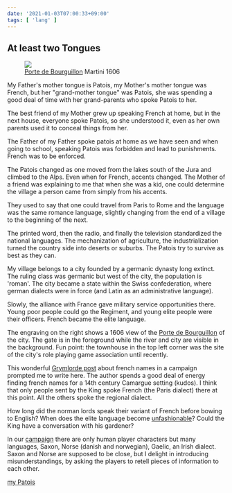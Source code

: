 ```yaml
---
date: '2021-01-03T07:00:33+09:00'
tags: [ 'lang' ]
---
```


## At least two Tongues

<figure class="right">
<a href="images/20210103_lorette.jpg"><img src="images/20210103_lorette.jpg" loading="lazy" /></a>
<figcaption><a href="https://www.fr.ch/app/fonds_photo/R007324079-MOAH_00193/detail">Porte de Bourguillon</a> Martini 1606</figcaption>
</figure>

My Father's mother tongue is Patois, my Mother's mother tongue was French, but her "grand-mother tongue" was Patois, she was spending a good deal of time with her grand-parents who spoke Patois to her.

The best friend of my Mother grew up speaking French at home, but in the next house, everyone spoke Patois, so she understood it, even as her own parents used it to conceal things from her.

The Father of my Father spoke patois at home as we have seen and when going to school, speaking Patois was forbidden and lead to punishments. French was to be enforced.

The Patois changed as one moved from the lakes south of the Jura and climbed to the Alps. Even when for French, accents changed. The Mother of a friend was explaining to me that when she was a kid, one could determine the village a person came from simply from his accents.

They used to say that one could travel from Paris to Rome and the language was the same romance language, slightly changing from the end of a village to the beginning of the next.

The printed word, then the radio, and finally the television standardized the national languages. The mechanization of agriculture, the industrialization turned the country side into deserts or suburbs. The Patois try to survive as best as they can.

My village belongs to a city founded by a germanic dynasty long extinct. The ruling class was germanic but west of the city, the population is 'roman'. The city became a state within the Swiss confederation, where german dialects were in force (and Latin as an administrative language).

Slowly, the alliance with France gave military service opportunities there. Young poor people could go the Regiment, and young elite people were their officers. French became the elite language.

The engraving on the right shows a 1606 view of the [Porte de Bourguillon](https://www.fribourgtourisme.ch/en/P8420/the-bourguillon-gate) of the city. The gate is in the foreground while the river and city are visible in the background. Fun point: the townhouse in the top left corner was the site of the city's role playing game association until recently.

This wonderful [Grymlorde post](https://grymlorde.blogspot.com/2020/12/night-of-walking-dead-in-averoigne-part_30.html) about french names in a campaign prompted me to write here. The author spends a good deal of energy finding french names for a 14th century Camargue setting (kudos). I think that only people sent by the King spoke French (the Paris dialect) there at this point. All the others spoke the regional dialect.

How long did the norman lords speak their variant of French before bowing to English? When does the elite language become [unfashionable](https://trafo.hypotheses.org/16019)? Could the King have a conversation with his gardener?

In our [campaign](http://localhost:7000/index.html?tag=bnd) there are only human player characters but many languages, Saxon, Norse (danish and norwegian), Gaelic, an Irish dialect. Saxon and Norse are supposed to be close, but I delight in introducing misunderstandings, by asking the players to retell pieces of information to each other.

[my Patois](https://en.wikipedia.org/wiki/Franco-Proven%C3%A7al_language)


